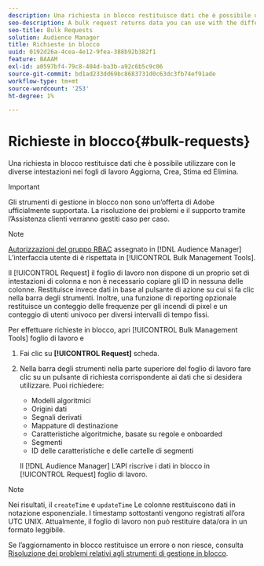 ```yaml
---
description: Una richiesta in blocco restituisce dati che è possibile utilizzare con le diverse intestazioni nei fogli di lavoro Aggiorna, Crea, Stima ed Elimina.
seo-description: A bulk request returns data you can use with the different headers in the Update, Create, Estimate, and Delete worksheets.
seo-title: Bulk Requests
solution: Audience Manager
title: Richieste in blocco
uuid: 0192d26a-4cea-4e12-9fea-388b92b382f1
feature: BAAAM
exl-id: a0597bf4-79c8-404d-ba3b-a92c6b5c9c06
source-git-commit: bd1ad233dd69bc8683731d0c63dc3fb74ef91ade
workflow-type: tm+mt
source-wordcount: '253'
ht-degree: 1%

---
```


# Richieste in blocco{#bulk-requests}

Una richiesta in blocco restituisce dati che è possibile utilizzare con le diverse intestazioni nei fogli di lavoro Aggiorna, Crea, Stima ed Elimina.

>[!IMPORTANT]
>
>Gli strumenti di gestione in blocco non sono un’offerta di Adobe ufficialmente supportata. La risoluzione dei problemi e il supporto tramite l’Assistenza clienti verranno gestiti caso per caso.

<!-- 

t_bulk_requests.xml

 -->

>[!NOTE]
>
>[Autorizzazioni del gruppo RBAC](../../features/administration/administration-overview.md) assegnato in [!DNL Audience Manager] L’interfaccia utente di è rispettata in [!UICONTROL Bulk Management Tools].

Il [!UICONTROL Request] il foglio di lavoro non dispone di un proprio set di intestazioni di colonna e non è necessario copiare gli ID in nessuna delle colonne. Restituisce invece dati in base al pulsante di azione su cui si fa clic nella barra degli strumenti. Inoltre, una funzione di reporting opzionale restituisce un conteggio delle frequenze per gli incendi di pixel e un conteggio di utenti univoco per diversi intervalli di tempo fissi.

Per effettuare richieste in blocco, apri [!UICONTROL Bulk Management Tools] foglio di lavoro e

1. Fai clic su **[!UICONTROL Request]** scheda.
2. Nella barra degli strumenti nella parte superiore del foglio di lavoro fare clic su un pulsante di richiesta corrispondente ai dati che si desidera utilizzare. Puoi richiedere:

   * Modelli algoritmici
   * Origini dati
   * Segnali derivati
   * Mappature di destinazione
   * Caratteristiche algoritmiche, basate su regole e onboarded
   * Segmenti 
   * ID delle caratteristiche e delle cartelle di segmenti

   Il [!DNL Audience Manager] L’API riscrive i dati in blocco in [!UICONTROL Request] foglio di lavoro.

>[!NOTE]
>
>Nei risultati, il `createTime` e `updateTime` Le colonne restituiscono dati in notazione esponenziale. I timestamp sottostanti vengono registrati all’ora UTC UNIX. Attualmente, il foglio di lavoro non può restituire data/ora in un formato leggibile.

Se l’aggiornamento in blocco restituisce un errore o non riesce, consulta [Risoluzione dei problemi relativi agli strumenti di gestione in blocco](../../reference/bulk-management-tools/bulk-troubleshooting.md).
